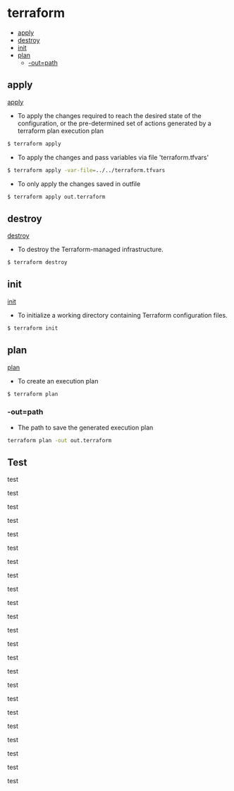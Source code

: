 # terraform

- [apply](#apply)
- [destroy](#destroy)
- [init](#init)
- [plan](#plan)
    - [-out=path](#-out)
  

## apply
[apply](https://www.terraform.io/docs/commands/apply.html)

- To apply the changes required to reach the desired state of the configuration, 
or the pre-determined set of actions generated by a terraform plan execution plan
```bash
$ terraform apply
```

- To apply the changes and pass variables via file 'terraform.tfvars'
```bash
$ terraform apply -var-file=../../terraform.tfvars
```

- To only apply the changes saved in outfile

```bash
$ terraform apply out.terraform
```

## destroy
[destroy](https://www.terraform.io/docs/commands/destroy.html)

- To destroy the Terraform-managed infrastructure.
```bash
$ terraform destroy
```

## init
[init](https://www.terraform.io/docs/commands/init.html)

- To initialize a working directory containing Terraform configuration files.
```bash
$ terraform init
```

## plan
[plan](https://www.terraform.io/docs/commands/plan.html)

- To create an execution plan
```bash
$ terraform plan
```
### -out=path
- The path to save the generated execution plan
```bash
terraform plan -out out.terraform
```


## Test
test

test

test

test

test

test

test

test

test

test

test

test

test

test

test

test

test

test

test

test

test

test

test






